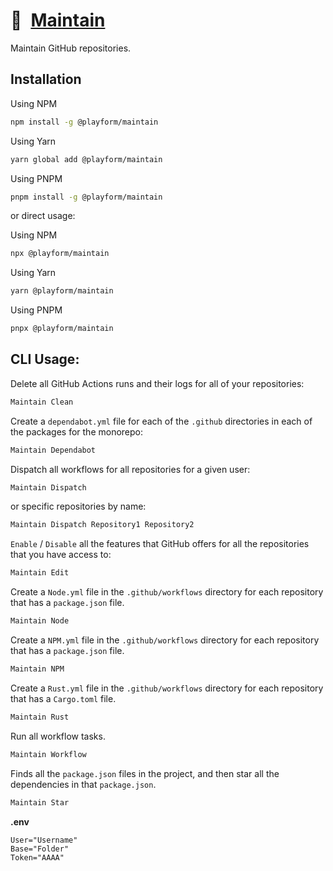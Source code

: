 # 🔧 [Maintain]

Maintain GitHub repositories.

## Installation

Using NPM

```sh
npm install -g @playform/maintain
```

Using Yarn

```sh
yarn global add @playform/maintain
```

Using PNPM

```sh
pnpm install -g @playform/maintain
```

or direct usage:

Using NPM

```sh
npx @playform/maintain
```

Using Yarn

```sh
yarn @playform/maintain
```

Using PNPM

```sh
pnpx @playform/maintain
```

## CLI Usage:

Delete all GitHub Actions runs and their logs for all of your repositories:

```sh
Maintain Clean
```

Create a `dependabot.yml` file for each of the `.github` directories in each of
the packages for the monorepo:

```sh
Maintain Dependabot
```

Dispatch all workflows for all repositories for a given user:

```sh
Maintain Dispatch
```

or specific repositories by name:

```sh
Maintain Dispatch Repository1 Repository2
```

`Enable` / `Disable` all the features that GitHub offers for all the
repositories that you have access to:

```sh
Maintain Edit
```

Create a `Node.yml` file in the `.github/workflows` directory for each
repository that has a `package.json` file.

```sh
Maintain Node
```

Create a `NPM.yml` file in the `.github/workflows` directory for each repository
that has a `package.json` file.

```sh
Maintain NPM
```

Create a `Rust.yml` file in the `.github/workflows` directory for each
repository that has a `Cargo.toml` file.

```sh
Maintain Rust
```

Run all workflow tasks.

```sh
Maintain Workflow
```

Finds all the `package.json` files in the project, and then star all the
dependencies in that `package.json`.

```sh
Maintain Star
```

**.env**

```env
User="Username"
Base="Folder"
Token="AAAA"
```

[Maintain]: https://github.com/Maintain
[@playform/maintain]: https://npmjs.org/@playform/maintain
